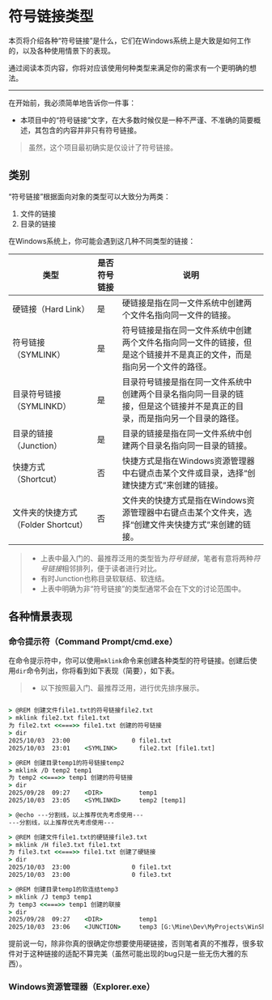 # 符号链接类型

本页将介绍各种“符号链接”是什么，它们在Windows系统上是大致是如何工作的，以及各种使用情景下的表现。

通过阅读本页内容，你将对应该使用何种类型来满足你的需求有一个更明确的想法。

---

在开始前，我必须简单地告诉你一件事：

- 本项目中的“符号链接”文字，在大多数时候仅是一种不严谨、不准确的简要概述，其包含的内容并非只有符号链接。

> 虽然，这个项目最初确实是仅设计了符号链接。

## 类别

“符号链接”根据面向对象的类型可以大致分为两类：

1. 文件的链接
2. 目录的链接

在Windows系统上，你可能会遇到这几种不同类型的链接：

| 类型 | 是否符号链接 | 说明 |
| --- | --- | --- |
| 硬链接（Hard Link） | 是 | 硬链接是指在同一文件系统中创建两个文件名指向同一文件的链接。 |
| 符号链接（SYMLINK） | 是 | 符号链接是指在同一文件系统中创建两个文件名指向同一文件的链接，但是这个链接并不是真正的文件，而是指向另一个文件的路径。 |
| 目录符号链接（SYMLINKD） | 是 | 目录符号链接是指在同一文件系统中创建两个目录名指向同一目录的链接，但是这个链接并不是真正的目录，而是指向另一个目录的路径。 |
| 目录的链接（Junction） | 是 | 目录的链接是指在同一文件系统中创建两个目录名指向同一目录的链接。 |
| 快捷方式（Shortcut） | 否 | 快捷方式是指在Windows资源管理器中右键点击某个文件或目录，选择“创建快捷方式”来创建的链接。 |
| 文件夹的快捷方式（Folder Shortcut） | 否 | 文件夹的快捷方式是指在Windows资源管理器中右键点击某个文件夹，选择“创建文件夹快捷方式”来创建的链接。 |

> - 上表中最入门的、最推荐泛用的类型皆为*符号链接*，笔者有意将两种*符号链接*相邻排列，便于读者进行对比。
> - 有时Junction也称目录软联结、软连结。
> - 上表中明确为非“符号链接”的类型通常不会在下文的讨论范围中。

## 各种情景表现

### 命令提示符（Command Prompt/cmd.exe）

在命令提示符中，你可以使用`mklink`命令来创建各种类型的符号链接。创建后使用`dir`命令列出，你将看到如下表现（简要），如下表。

> - 以下按照最入门、最推荐泛用，进行优先排序展示。

``` cmd

> @REM 创建文件file1.txt的符号链接file2.txt
> mklink file2.txt file1.txt
为 file2.txt <<===>> file1.txt 创建的符号链接
> dir
2025/10/03  23:00                 0 file1.txt
2025/10/03  23:01    <SYMLINK>      file2.txt [file1.txt]

> @REM 创建目录temp1的符号链接temp2
> mklink /D temp2 temp1
为 temp2 <<===>> temp1 创建的符号链接
> dir
2025/09/28  09:27    <DIR>          temp1
2025/10/03  23:05    <SYMLINKD>     temp2 [temp1]

> @echo ---分割线，以上推荐优先考虑使用---
---分割线，以上推荐优先考虑使用---

> @REM 创建文件file1.txt的硬链接file3.txt
> mklink /H file3.txt file1.txt
为 file3.txt <<===>> file1.txt 创建了硬链接
> dir
2025/10/03  23:00                 0 file1.txt
2025/10/03  23:00                 0 file3.txt

> @REM 创建目录temp1的软连结temp3
> mklink /J temp3 temp1
为 temp3 <<===>> temp1 创建的联接
> dir
2025/09/28  09:27    <DIR>          temp1
2025/10/03  23:06    <JUNCTION>     temp3 [G:\Mine\Dev\MyProjects\WinShareAsSym\keep_local\test\temp1]

```

提前说一句，除非你真的很确定你想要使用硬链接，否则笔者真的不推荐，很多软件对于这种链接的适配不算完美（虽然可能出现的bug只是一些无伤大雅的东西）。

### Windows资源管理器（Explorer.exe）


